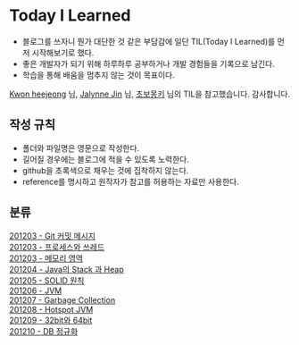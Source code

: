 # Today I Learned

* 블로그를 쓰자니 뭔가 대단한 것 같은 부담감에 일단 TIL(Today I Learned)를 먼저 시작해보기로 했다.
* 좋은 개발자가 되기 위해 하루하루 공부하거나 개발 경험들을 기록으로 남긴다.
* 학습을 통해 배움을 멈추지 않는 것이 목표이다.

[Kwon heejeong](https://github.com/gmlwjd9405) 님, [Jalynne Jin](https://github.com/milooy) 님, [초보몽키](https://wayhome25.github.io/) 님의 TIL을 참고했습니다. 감사합니다.  

## 작성 규칙
* 폴더와 파일명은 영문으로 작성한다.
* 길어질 경우에는 블로그에 적을 수 있도록 노력한다.
* github을 초록색으로 채우는 것에 집착하지 않는다.
* reference를 명시하고 원작자가 참고를 허용하는 자료만 사용한다.

## 분류
[201203 - Git 커밋 메시지](https://github.com/Taehee9/TIL/blob/main/Git/201203_git_commit.md)  
[201203 - 프로세스와 쓰레드](https://github.com/Taehee9/TIL/blob/main/OS/201203_process_and_thread.md)  
[201203 - 메모리 영역](https://github.com/Taehee9/TIL/blob/main/OS/201203_memory_segment.md)  
[201204 - Java의 Stack 과 Heap](https://github.com/Taehee9/TIL/blob/main/Java/201204_java_memory_stack_heap.md)  
[201205 - SOLID 원칙](https://github.com/Taehee9/TIL/blob/main/DesignPattern/201205_solid_principles.md)  
[201206 - JVM](https://github.com/Taehee9/TIL/blob/main/Java/201206_jvm.md)  
[201207 - Garbage Collection](https://github.com/Taehee9/TIL/blob/main/Java/201207_gc.md)  
[201208 - Hotspot JVM](https://github.com/Taehee9/TIL/blob/main/Java/201208_hotspot_jvm.md)  
[201209 - 32bit와 64bit](https://github.com/Taehee9/TIL/blob/main/OS/201209_32bit_64bit.md)  
[201210 - DB 정규화](https://github.com/Taehee9/TIL/blob/main/DB/201210_normalization.md)  

